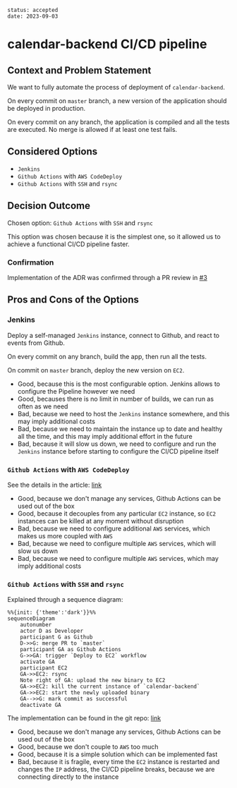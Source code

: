 ```
status: accepted
date: 2023-09-03
```
# calendar-backend CI/CD pipeline

## Context and Problem Statement

We want to fully automate the process of deployment of `calendar-backend`.

On every commit on `master` branch, a new version of the application should be deployed in production.

On every commit on any branch, the application is compiled and all the tests are executed. No merge is allowed if at least one test fails.

## Considered Options

* `Jenkins`
* `Github Actions` with `AWS CodeDeploy`
* `Github Actions` with `SSH` and `rsync`

## Decision Outcome

Chosen option: `Github Actions` with `SSH` and `rsync`

This option was chosen because it is the simplest one, so it allowed us to achieve a functional CI/CD pipeline faster.

### Confirmation
Implementation of the ADR was confirmed through a PR review in [#3](https://github.com/calendar-team/calendar-backend/pull/3)

## Pros and Cons of the Options

### Jenkins

Deploy a self-managed `Jenkins` instance, connect to Github, and react to events from Github.

On every commit on any branch, build the app, then run all the tests.

On commit on `master` branch, deploy the new version on `EC2`.

* Good, because this is the most configurable option. Jenkins allows to configure the Pipeline however we need
* Good, becauses there is no limit in number of builds, we can run as often as we need
* Bad, because we need to host the `Jenkins` instance somewhere, and this may imply additional costs
* Bad, because we need to maintain the instance up to date and healthy all the time, and this may imply additional effort in the future
* Bad, because it will slow us down, we need to configure and run the `Jenkins` instance before starting to configure the CI/CD pipeline itself

### `Github Actions` with `AWS CodeDeploy`

See the details in the article: [link](https://aws.amazon.com/blogs/devops/integrating-with-github-actions-ci-cd-pipeline-to-deploy-a-web-app-to-amazon-ec2/)


* Good, because we don't manage any services, Github Actions can be used out of the box
* Good, because it decouples from any particular `EC2` instance, so `EC2` instances can be killed at any moment without disruption
* Bad, because we need to configure additional `AWS` services, which makes us more coupled with `AWS`
* Bad, because we need to configure multiple `AWS` services, which will slow us down
* Bad, because we need to configure multiple `AWS` services, which may imply additional costs

### `Github Actions` with `SSH` and `rsync`

Explained through a sequence diagram:
```mermaid
%%{init: {'theme':'dark'}}%%
sequenceDiagram
    autonumber
    actor D as Developer
    participant G as Github
    D->>G: merge PR to `master`
    participant GA as Github Actions
    G->>GA: trigger `Deploy to EC2` workflow
    activate GA
    participant EC2
    GA->>EC2: rsync
    Note right of GA: upload the new binary to EC2
    GA->>EC2: kill the current instance of `calendar-backend`
    GA->>EC2: start the newly uploaded binary
    GA-->>G: mark commit as successful
    deactivate GA
```
The implementation can be found in the git repo: [link](https://github.com/calendar-team/calendar-backend/blob/master/.github/workflows/deploy_on_ec2.yml)
* Good, because we don't manage any services, Github Actions can be used out of the box
* Good, because we don't couple to `AWS` too much
* Good, because it is a simple solution which can be implemented fast
* Bad, because it is fragile, every time the `EC2` instance is restarted and changes the `IP` address, the CI/CD pipeline breaks, because we are connecting directly to the instance
